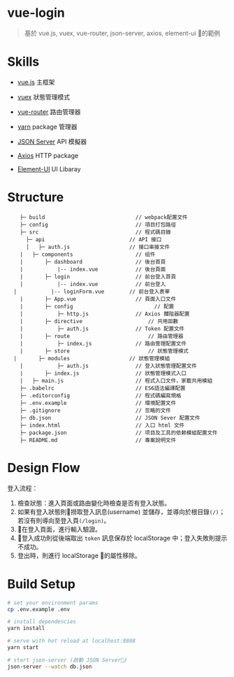 # vue-login

> 基於 vue.js, vuex, vue-router, json-server, axios, element-ui 的範例

# Skills
* <a href="https://vuejs.org/v2/guide/">vue.js</a> 主框架
* <a href="https://vuex.vuejs.org/guide/">vuex</a> 狀態管理模式
* <a href="https://router.vuejs.org/">vue-router</a> 路由管理器
* <a href="https://yarnpkg.com/en/docs/getting-started">yarn</a> package 管理器

* <a href="https://github.com/typicode/json-server">JSON Server</a> API 模擬器

* <a href="https://github.com/axios/axios">Axios</a> HTTP package

* <a href="http://element.eleme.io/#/zh-CN">Element-UI</a> UI Libaray

# Structure

```
	├─ build                             // webpack配置文件
	├─ config                            // 項目打包路徑
	├─ src                               // 程式碼目錄
      ├─ api                           // API 接口
      │   ├─ auth.js                   // 接口串接文件
	|   ├─ components                    // 组件
	|       ├─ dashboard                 // 後台首頁
	|           |-- index.vue            // 後台頁面
	|       ├─ login                     // 前台登入首頁
	|           |-- index.vue            // 前台登入
  |           |-- loginForm.vue        // 前台登入表單
	|       ├─ App.vue                   // 頁面入口文件
	|		├─ config                    	   // 配置
	|           ├─ http.js               // Axios 攔阻器配置
	|		├─ directive                     // 共用函數
	|           ├─ auth.js               // Token 配置文件
	|		├─ route                         // 路由管理器
	|           ├─ index.js              // 路由管理配置文件
	|		├─ store                         // 狀態管理模式
  |       ├─ modules                   // 狀態管理模組
	|           ├─ auth.js               // 登入狀態管理配置文件
	|       ├─ index.js                  // 狀態管理模式入口
	|   ├─ main.js                       // 程式入口文件，家載共用模組
	├─ .babelrc                          // ES6語法編譯配置
	├─ .editorconfig                     // 程式碼編寫規格
	├─ .env.example                      // 環境配置文件
	├─ .gitignore                        // 忽略的文件
	├─ db.json                           // JSON Sever 配置文件
	├─ index.html                        // 入口 html 文件
	├─ package.json                      // 项目及工具的依赖模組配置文件
	├─ README.md                         // 專案說明文件
```

# Design Flow
登入流程：
1. 檢查狀態：進入頁面或路由變化時檢查是否有登入狀態。
2. 如果有登入狀態則撈取登入訊息(username) 並儲存，並導向於根目錄`(/)`；若沒有則導向至登入頁`(/login)`。
3. 在登入頁面，進行輸入驗證。
4. 登入成功則從後端取出 `token` 訊息保存於 localStorage 中；登入失敗則提示不成功。
5. 登出時，則進行 localStorage 的屬性移除。

# Build Setup

``` bash
# set your environment params
cp .env.example .env

# install dependencies
yarn install

# serve with hot reload at localhost:8888
yarn start

# start json-server (啟動 JSON Server)
json-server --watch db.json
```
